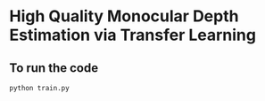 # High Quality Monocular Depth Estimation via Transfer Learning

## To run the code 
```
python train.py
```
